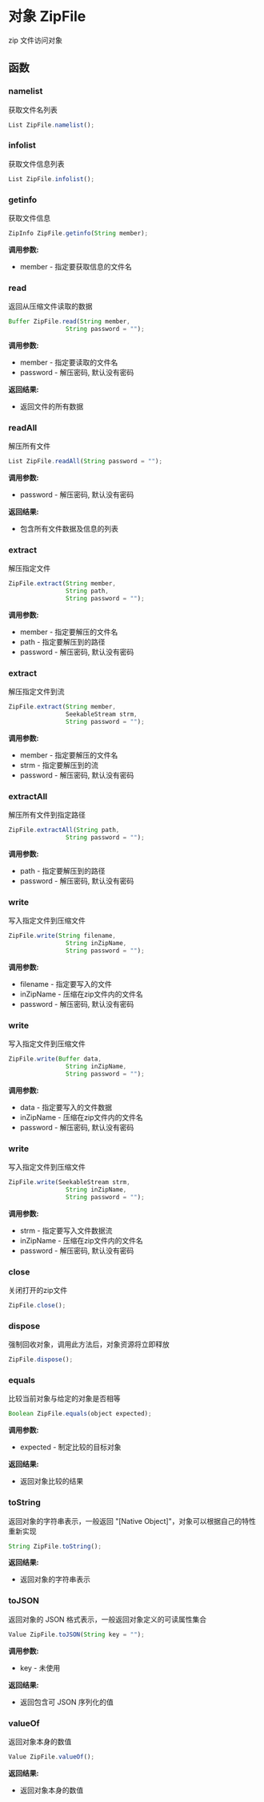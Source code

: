 # 对象 ZipFile
zip 文件访问对象

## 函数
        
### namelist
获取文件名列表
```JavaScript
List ZipFile.namelist();
```

### infolist
获取文件信息列表
```JavaScript
List ZipFile.infolist();
```

### getinfo
获取文件信息
```JavaScript
ZipInfo ZipFile.getinfo(String member);
```

**调用参数:**
* member - 指定要获取信息的文件名

### read
返回从压缩文件读取的数据
```JavaScript
Buffer ZipFile.read(String member,
                String password = "");
```

**调用参数:**
* member - 指定要读取的文件名
* password - 解压密码, 默认没有密码

**返回结果:**
* 返回文件的所有数据

### readAll
解压所有文件
```JavaScript
List ZipFile.readAll(String password = "");
```

**调用参数:**
* password - 解压密码, 默认没有密码

**返回结果:**
* 包含所有文件数据及信息的列表

### extract
解压指定文件
```JavaScript
ZipFile.extract(String member,
                String path,
                String password = "");
```

**调用参数:**
* member - 指定要解压的文件名
* path - 指定要解压到的路径
* password - 解压密码, 默认没有密码

### extract
解压指定文件到流
```JavaScript
ZipFile.extract(String member,
                SeekableStream strm,
                String password = "");
```

**调用参数:**
* member - 指定要解压的文件名
* strm - 指定要解压到的流
* password - 解压密码, 默认没有密码

### extractAll
解压所有文件到指定路径
```JavaScript
ZipFile.extractAll(String path,
                String password = "");
```

**调用参数:**
* path - 指定要解压到的路径
* password - 解压密码, 默认没有密码

### write
写入指定文件到压缩文件
```JavaScript
ZipFile.write(String filename,
                String inZipName,
                String password = "");
```

**调用参数:**
* filename - 指定要写入的文件
* inZipName - 压缩在zip文件内的文件名
* password - 解压密码, 默认没有密码

### write
写入指定文件到压缩文件
```JavaScript
ZipFile.write(Buffer data,
                String inZipName,
                String password = "");
```

**调用参数:**
* data - 指定要写入的文件数据
* inZipName - 压缩在zip文件内的文件名
* password - 解压密码, 默认没有密码

### write
写入指定文件到压缩文件
```JavaScript
ZipFile.write(SeekableStream strm,
                String inZipName,
                String password = "");
```

**调用参数:**
* strm - 指定要写入文件数据流
* inZipName - 压缩在zip文件内的文件名
* password - 解压密码, 默认没有密码

### close
关闭打开的zip文件
```JavaScript
ZipFile.close();
```

### dispose
强制回收对象，调用此方法后，对象资源将立即释放
```JavaScript
ZipFile.dispose();
```

### equals
比较当前对象与给定的对象是否相等
```JavaScript
Boolean ZipFile.equals(object expected);
```

**调用参数:**
* expected - 制定比较的目标对象

**返回结果:**
* 返回对象比较的结果

### toString
返回对象的字符串表示，一般返回 &#34;[Native Object]&#34;，对象可以根据自己的特性重新实现
```JavaScript
String ZipFile.toString();
```

**返回结果:**
* 返回对象的字符串表示

### toJSON
返回对象的 JSON 格式表示，一般返回对象定义的可读属性集合
```JavaScript
Value ZipFile.toJSON(String key = "");
```

**调用参数:**
* key - 未使用

**返回结果:**
* 返回包含可 JSON 序列化的值

### valueOf
返回对象本身的数值
```JavaScript
Value ZipFile.valueOf();
```

**返回结果:**
* 返回对象本身的数值

